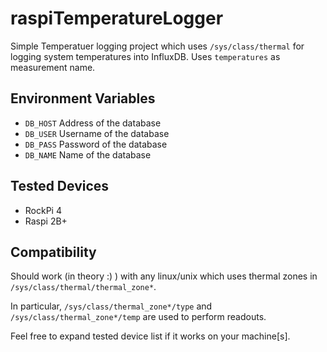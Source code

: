 # raspiTemperatureLogger

Simple Temperatuer logging project which uses ```/sys/class/thermal``` for logging system temperatures into InfluxDB.
Uses ```temperatures``` as measurement name.

## Environment Variables

- ```DB_HOST``` Address of the database
- ```DB_USER``` Username of the database
- ```DB_PASS``` Password of the database
- ```DB_NAME``` Name of the database

## Tested Devices

- RockPi 4
- Raspi 2B+

## Compatibility

Should work (in theory :) ) with any linux/unix which uses thermal zones in ```/sys/class/thermal/thermal_zone*```. 

In particular, ```/sys/class/thermal_zone*/type``` and ```/sys/class/thermal_zone*/temp``` are used to perform readouts.

Feel free to expand tested device list if it works on your machine[s].